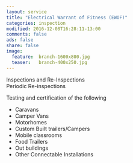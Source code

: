 ```yaml
---
layout: service
title: "Electrical Warrant of Fitness (EWOF)"
categories: inspection
modified: 2016-12-08T16:28:11-13:00
comments: false
ads: false
share: false
image:
  feature:  branch-1600x800.jpg
  teaser:   branch-400x250.jpg
---
```


Inspections and Re-Inspections <br> Periodic Re-inspections

 Testing and certification of the following
 - Caravans
 - Camper Vans
 - Motorhomes 
 - Custom Built trailers/Campers
 - Mobile classrooms 
 - Food Trailers
 - Out buildings
 - Other Connectable Installations